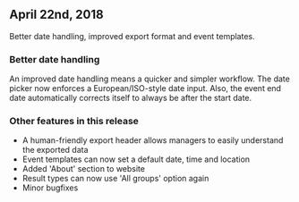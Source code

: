 ## April 22nd, 2018

Better date handling, improved export format and event templates.

### Better date handling

An improved date handling means a quicker and simpler workflow. The date picker
now enforces a European/ISO-style date input. Also, the event end date
automatically corrects itself to always be after the start date.

### Other features in this release

- A human-friendly export header allows managers to easily understand the
exported data
- Event templates can now set a default date, time and location
- Added 'About' section to website
- Result types can now use 'All groups' option again
- Minor bugfixes


